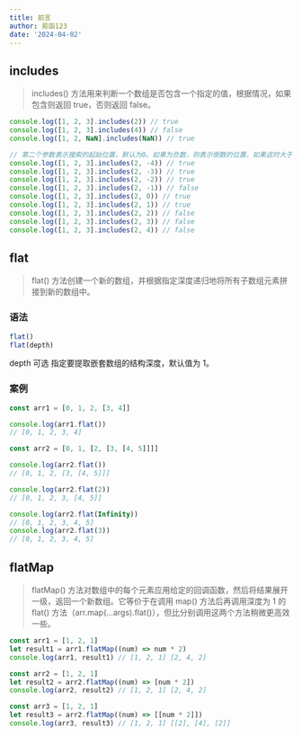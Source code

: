 ```yaml
---
title: 前言
author: 易函123
date: '2024-04-02'
---
```


## includes

> includes() 方法用来判断一个数组是否包含一个指定的值，根据情况，如果包含则返回 true，否则返回 false。

```javascript
console.log([1, 2, 3].includes(2)) // true
console.log([1, 2, 3].includes(4)) // false
console.log([1, 2, NaN].includes(NaN)) // true

// 第二个参数表示搜索的起始位置，默认为0。如果为负数，则表示倒数的位置，如果这时大于数组的长度则会重置为从0开始
console.log([1, 2, 3].includes(2, -4)) // true
console.log([1, 2, 3].includes(2, -3)) // true
console.log([1, 2, 3].includes(2, -2)) // true
console.log([1, 2, 3].includes(2, -1)) // false
console.log([1, 2, 3].includes(2, 0)) // true
console.log([1, 2, 3].includes(2, 1)) // true
console.log([1, 2, 3].includes(2, 2)) // false
console.log([1, 2, 3].includes(2, 3)) // false
console.log([1, 2, 3].includes(2, 4)) // false
```

## flat

> flat() 方法创建一个新的数组，并根据指定深度递归地将所有子数组元素拼接到新的数组中。

### 语法

```javascript
flat()
flat(depth)
```

depth 可选
指定要提取嵌套数组的结构深度，默认值为 1。

### 案例

```javascript
const arr1 = [0, 1, 2, [3, 4]]

console.log(arr1.flat())
// [0, 1, 2, 3, 4]

const arr2 = [0, 1, [2, [3, [4, 5]]]]

console.log(arr2.flat())
// [0, 1, 2, [3, [4, 5]]]

console.log(arr2.flat(2))
// [0, 1, 2, 3, [4, 5]]

console.log(arr2.flat(Infinity))
// [0, 1, 2, 3, 4, 5]
console.log(arr2.flat(3))
// [0, 1, 2, 3, 4, 5]
```

## flatMap

> flatMap() 方法对数组中的每个元素应用给定的回调函数，然后将结果展开一级，返回一个新数组。它等价于在调用 map() 方法后再调用深度为 1 的 flat() 方法（arr.map(...args).flat()），但比分别调用这两个方法稍微更高效一些。

```javascript
const arr1 = [1, 2, 1]
let result1 = arr1.flatMap((num) => num * 2)
console.log(arr1, result1) // [1, 2, 1] [2, 4, 2]

const arr2 = [1, 2, 1]
let result2 = arr2.flatMap((num) => [num * 2])
console.log(arr2, result2) // [1, 2, 1] [2, 4, 2]

const arr3 = [1, 2, 1]
let result3 = arr2.flatMap((num) => [[num * 2]])
console.log(arr3, result3) // [1, 2, 1] [[2], [4], [2]]
```
